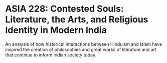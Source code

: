 # ASIA 228: Contested Souls: Literature, the Arts, and Religious Identity in Modern India

An analysis of how historical interactions between Hinduism and Islam have inspired the creation of philosophies and great works of literature and art that continue to inform Indian society today.